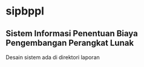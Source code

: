 # sipbppl
## Sistem Informasi Penentuan Biaya Pengembangan Perangkat Lunak

Desain sistem ada di direktori laporan
